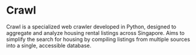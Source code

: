 # Crawl

Crawl is a specialized web crawler developed in Python, designed to aggregate and analyze housing rental listings across Singapore.
Aims to simplify the search for housing by compiling listings from multiple sources into a single, accessible database.
